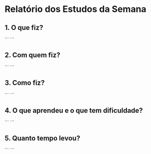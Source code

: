 # Relatório dos Estudos da Semana

## 1. O que fiz?
´´´
´´´
## 2. Com quem fiz?
´´´
´´´
## 3. Como fiz?
´´´
´´´
## 4. O que aprendeu e o que tem dificuldade?
´´´
´´´
## 5. Quanto tempo levou?
´´´
´´´